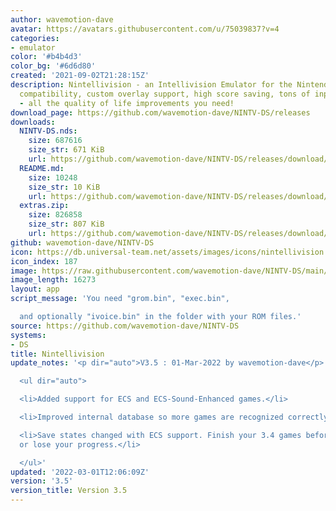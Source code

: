 ```yaml
---
author: wavemotion-dave
avatar: https://avatars.githubusercontent.com/u/75039837?v=4
categories:
- emulator
color: '#b4b4d3'
color_bg: '#6d6d80'
created: '2021-09-02T21:28:15Z'
description: Nintellivision - an Intellivision Emulator for the Nintendo DS/DSi. High
  compatibility, custom overlay support, high score saving, tons of input mapping
  - all the quality of life improvements you need!
download_page: https://github.com/wavemotion-dave/NINTV-DS/releases
downloads:
  NINTV-DS.nds:
    size: 687616
    size_str: 671 KiB
    url: https://github.com/wavemotion-dave/NINTV-DS/releases/download/3.5/NINTV-DS.nds
  README.md:
    size: 10248
    size_str: 10 KiB
    url: https://github.com/wavemotion-dave/NINTV-DS/releases/download/3.5/README.md
  extras.zip:
    size: 826858
    size_str: 807 KiB
    url: https://github.com/wavemotion-dave/NINTV-DS/releases/download/3.5/extras.zip
github: wavemotion-dave/NINTV-DS
icon: https://db.universal-team.net/assets/images/icons/nintellivision.png
icon_index: 187
image: https://raw.githubusercontent.com/wavemotion-dave/NINTV-DS/main/arm9/gfx/bgTop.png
image_length: 16273
layout: app
script_message: 'You need "grom.bin", "exec.bin",

  and optionally "ivoice.bin" in the folder with your ROM files.'
source: https://github.com/wavemotion-dave/NINTV-DS
systems:
- DS
title: Nintellivision
update_notes: '<p dir="auto">V3.5 : 01-Mar-2022 by wavemotion-dave</p>

  <ul dir="auto">

  <li>Added support for ECS and ECS-Sound-Enhanced games.</li>

  <li>Improved internal database so more games are recognized correctly.</li>

  <li>Save states changed with ECS support. Finish your 3.4 games before upgrading
  or lose your progress.</li>

  </ul>'
updated: '2022-03-01T12:06:09Z'
version: '3.5'
version_title: Version 3.5
---
```

